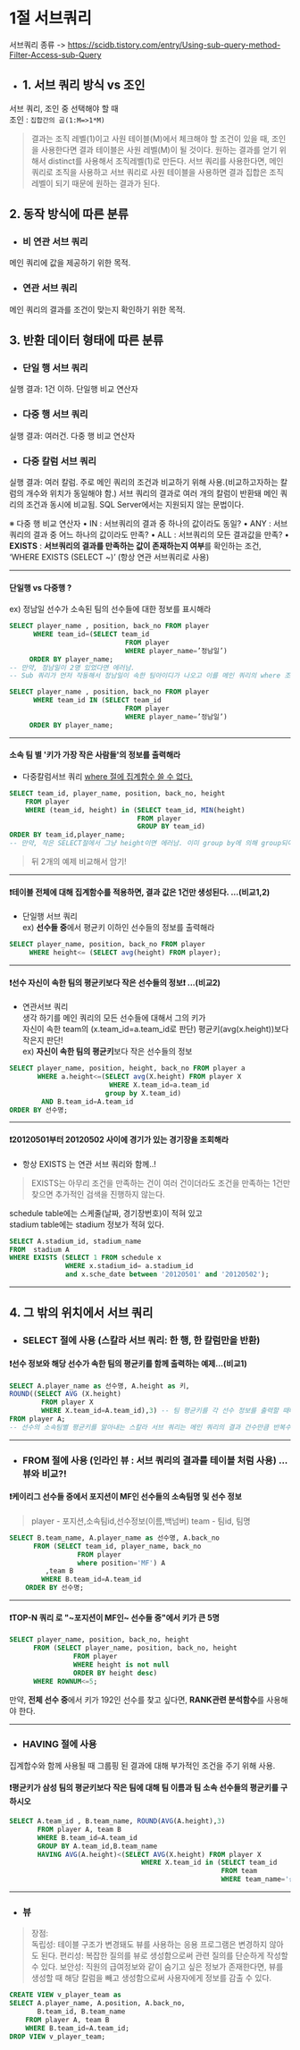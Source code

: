 # 1절 서브쿼리
서브쿼리 종류 -> https://scidb.tistory.com/entry/Using-sub-query-method-Filter-Access-sub-Query
* ## 1. 서브 쿼리 방식 vs 조인
서브 쿼리, 조인 중 선택해야 할 때  
조인 : `집합간의 곱(1:M=>1*M)`  
>결과는 조직 레벨(1)이고 사원 테이블(M)에서 체크해야 할 조건이 있을 때, 조인을 사용한다면 결과 테이블은 사원 레벨(M)이 될 것이다. 원하는 결과를 얻기 위해서 distinct를 사용해서 조직레벨(1)로 만든다. 서브 쿼리를 사용한다면, 메인 쿼리로 조직을 사용하고 서브 쿼리로 사원 테이블을 사용하면 결과 집합은 조직 레벨이 되기 때문에 원하는 결과가 된다.

## 2. 동작 방식에 따른 분류  
* ### 비 연관 서브 쿼리  
메인 쿼리에 값을 제공하기 위한 목적.  
* ### 연관 서브 쿼리  
메인 쿼리의 결과를 조건이 맞는지 확인하기 위한 목적.  

## 3. 반환 데이터 형태에 따른 분류
* ### 단일 행 서브 쿼리  
실행 결과: 1건 이하. 단일행 비교 연산자
* ### 다중 행 서브 쿼리  
실행 결과: 여러건. 다중 행 비교 연산자
* ### 다중 칼럼 서브 쿼리  
실행 결과: 여러 칼럼. 주로 메인 쿼리의 조건과 비교하기 위해 사용.(비교하고자하는 칼럼의 개수와 위치가 동일해야 함.) 서브 쿼리의 결과로 여러 개의 칼럼이 반환돼 메인 쿼리의 조건과 동시에 비교됨. SQL Server에서는 지원되지 않는 문법이다.

※ 다중 행 비교 연산자
•	IN : 서브쿼리의 결과 중 하나의 값이라도 동일?
•	ANY : 서브쿼리의 결과 중 어느 하나의 값이라도 만족?
•	ALL : 서브쿼리의 모든 결과값을 만족?
•	**EXISTS** : **서브쿼리의 결과를 만족하는 값이 존재하는지 여부**를 확인하는 조건, ‘WHERE EXISTS (SELECT ~)’ (항상 연관 서브쿼리로 사용)

-----------------------------------------------------------------------------------------------
#### 단일행 vs 다중행 ?  
ex) 정남일 선수가 소속된 팀의 선수들에 대한 정보를 표시해라
```sql
SELECT player_name , position, back_no FROM player
      WHERE team_id=(SELECT team_id 
                             FROM player
                             WHERE player_name=’정남일’)
     ORDER BY player_name;
-- 만약, 정남일이 2명 있었다면 에러남.  
-- Sub 쿼리가 먼저 작동해서 정남일이 속한 팀아이디가 나오고 이를 메인 쿼리의 where 조건절에서 이용한다.

SELECT player_name , position, back_no FROM player
      WHERE team_id IN (SELECT team_id 
                             FROM player
                             WHERE player_name=’정남일’)
     ORDER BY player_name;
```
-----------------------------------------------------------------------------------------------
#### 소속 팀 별 '키가 가장 작은 사람들'의 정보를 출력해라 
- 다중칼럼서브 쿼리
[where 절에 집계함수 쓸 수 없다.](https://github.com/SSU-PaceMaker/SQLD/blob/master/Chapter/2-1/2-1-6.md#%EA%B0%80%EC%9E%A5-%EC%A4%91%EC%9A%94---select-%EB%AC%B8%EC%9E%A5-%EC%8B%A4%ED%96%89-%EC%88%9C%EC%84%9C)   
```sql
SELECT team_id, player_name, position, back_no, height 
    FROM player
    WHERE (team_id, height) in (SELECT team_id, MIN(height) 
                                FROM player
                                GROUP BY team_id)
ORDER BY team_id,player_name;
-- 만약, 작은 SELECT절에서 그냥 height이면 에러남. 이미 group by에 의해 group되어서 team_id의 개수와 그냥 height의 개수는 다름
```
> 뒤 2개의 예제 비교해서 암기!
-----------------------------------------------------------------------------------------------

#### ❗테이블 전체에 대해 집계함수를 적용하면, 결과 값은 1건만 생성된다. ...(비교1,2)  
- 단일행 서브 쿼리  
ex) **선수들 중**에서 평균키 이하인 선수들의 정보를 출력해라  
```sql
SELECT player_name, position, back_no FROM player
     WHERE height<= (SELECT avg(height) FROM player);
```
-----------------------------------------------------------------------------------------------

#### ❗선수 자신이 속한 팀의 평균키보다 작은 선수들의 정보❗ ...(비교2)  
- 연관서브 쿼리    
생각 하기를 메인 쿼리의 모든 선수들에 대해서 그의 키가   
자신이 속한 team의 (x.team_id=a.team_id로 판단) 평균키(avg(x.height))보다 작은지 판단!  
ex) **자신이 속한 팀의 평균키**보다 작은 선수들의 정보
```sql
SELECT player_name, position, height, back_no FROM player a
       WHERE a.height<=(SELECT avg(X.height) FROM player X
                         WHERE X.team_id=a.team_id
                        group by X.team_id)
        AND B.team_id=A.team_id
ORDER BY 선수명;
```
-----------------------------------------------------------------------------------------------

#### ❗20120501부터 20120502 사이에 경기가 있는 경기장을 조회해라  
- 항상 EXISTS 는 연관 서브 쿼리와 함께..!  
>EXISTS는 아무리 조건을 만족하는 건이 여러 건이더라도 조건을 만족하는 1건만 찾으면 추가적인 검색을 진행하지 않는다.  

schedule table에는 스케줄(날짜, 경기장번호)이 적혀 있고  
stadium table에는 stadium 정보가 적혀 있다.  
```sql
SELECT A.stadium_id, stadium_name
FROM  stadium A
WHERE EXISTS (SELECT 1 FROM schedule x
              WHERE x.stadium_id= a.stadium_id
              and x.sche_date between '20120501' and '20120502');
```

-----------------------------------------------------------------------------------------------

## 4. 그 밖의 위치에서 서브 쿼리  
* ### SELECT 절에 사용 (스칼라 서브 쿼리: 한 행, 한 칼럼만을 반환)  

#### ❗선수 정보와 해당 선수가 속한 팀의 평균키를 함께 출력하는 예제...(비교1)  
```sql
SELECT A.player_name as 선수명, A.height as 키, 
ROUND((SELECT AVG (X.height) 
        FROM player X
        WHERE X.team_id=A.team_id),3) -- 팀 평균키를 각 선수 정보를 출력할 때마다 같이 출력한다  
FROM player A;
-- 선수의 소속팀별 평균키를 알아내는 스칼라 서브 쿼리는 메인 쿼리의 결과 건수만큼 반복수행 된다.  
```
-----------------------------------------------------------------------------------------------

* ### FROM 절에 사용 (인라인 뷰 : 서브 쿼리의 결과를 테이블 처럼 사용)  ...뷰와 비교?!  

#### ❗케이리그 선수들 중에서 포지션이 MF인 선수들의 소속팀명 및 선수 정보  
>player - 포지션,소속팀id,선수정보(이름,백넘버)
team - 팀id, 팀명

```sql
SELECT B.team_name, A.player_name as 선수명, A.back_no 
      FROM (SELECT team_id, player_name, back_no
                 FROM player
                 where position='MF') A
         ,team B
        WHERE B.team_id=A.team_id
    ORDER BY 선수명;
```

-----------------------------------------------------------------------------------------------

#### ❗TOP-N 쿼리 로  "~포지션이 MF인~ 선수들 중"에서 키가 큰 5명
```sql
SELECT player_name, position, back_no, height
      FROM (SELECT player_name, position, back_no, height
                FROM player
                WHERE height is not null
                ORDER BY height desc)
      WHERE ROWNUM<=5;
``` 
만약, **전체 선수 중**에서 키가 192인 선수를 찾고 싶다면, **RANK관련 분석함수**를 사용해야 한다.

-----------------------------------------------------------------------------------------------

* ### HAVING 절에 사용
집계합수와 함께 사용될 때 그룹핑 된 결과에 대해 부가적인 조건을 주기 위해 사용.
#### ❗평균키가 삼성 팀의 평균키보다 작은 팀에 대해 팀 이름과 팀 소속 선수들의 평균키를 구하시오
```sql
SELECT A.team_id , B.team_name, ROUND(AVG(A.height),3)
       FROM player A, team B
       WHERE B.team_id=A.team_id
       GROUP BY A.team_id,B.team_name
       HAVING AVG(A.height)<(SELECT AVG(X.height) FROM player X 
                                 WHERE X.team_id in (SELECT team_id
                                                     FROM team
                                                     WHERE team_name='삼성'))
```
-----------------------------------------------------------------------------------------------

* ### 뷰
>장점:  
독립성: 테이블 구조가 변경돼도 뷰를 사용하는 응용 프로그램은 변경하지 않아도 된다.
편리성: 복잡한 질의를 뷰로 생성함으로써 관련 질의를 단순하게 작성할 수 있다.
보안성: 직원의 급여정보와 같이 숨기고 싶은 정보가 존재한다면, 뷰를 생성할 때 해당 칼럼을 빼고 생성함으로써 사용자에게 정보를 감출 수 있다.
```sql
CREATE VIEW v_player_team as
SELECT A.player_name, A.position, A.back_no, 
       B.team_id, B.team_name
    FROM player A, team B
    WHERE B.team_id=A.team_id;
DROP VIEW v_player_team;
```

